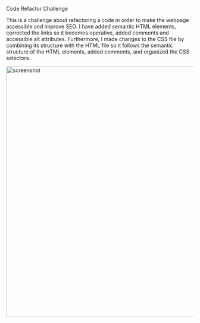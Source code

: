 Code Refactor Challenge

This is a challenge about refactoring a code in order to make the webpage accessible and improve SEO. I have added semantic HTML elements, corrected the links so it becomes operative, added comments and accessible alt attributes. Furthermore, I made changes to the CSS file by combining its structure with the HTML file so it follows the semantic structure of the HTML elements, added comments, and organized the CSS selectors.



<img width="674" alt="screenshot" src="https://user-images.githubusercontent.com/105947150/171483569-c9d94ae7-7687-4291-9083-ecab9d9c2e1c.png">
